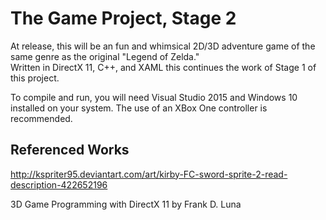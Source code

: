 # The Game Project, Stage 2
At release, this will be an fun and whimsical 2D/3D adventure game of the same genre as the original "Legend of Zelda."  
Written in DirectX 11, C++, and XAML this continues the work of Stage 1 of this project.



To compile and run, you will need Visual Studio 2015 and Windows 10 installed on your system.  The use of an XBox One controller is recommended.


Referenced Works
-----------------------------
http://kspriter95.deviantart.com/art/kirby-FC-sword-sprite-2-read-description-422652196

3D Game Programming with DirectX 11 by Frank D. Luna


